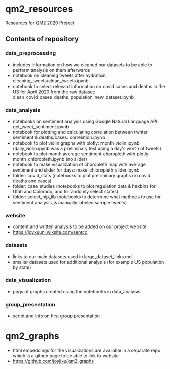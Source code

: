 # qm2_resources
Resources for QM2 2020 Project

## Contents of repository

### data_preprocessing
* includes information on how we cleaned our datasets to be able to perform analysis on them afterwards
* notebook on cleaning tweets after hydration: cleaning_tweets/clean_tweets.ipynb
* notebook to select relevant information on covid cases and deaths in the US for April 2020 from the raw dataset: clean_covid_cases_deaths_population_new_dataset.ipynb

### data_analysis
* notebooks on sentiment analysis using Google Natural Language API: get_tweet_sentiment.ipynb
* notebook for plotting and calculating correlation between twitter sentiment & deaths/cases: correlation.ipynb
* notebook to plot violin graphs with plotly: month_violin.ipynb (daily_violin.ipynb was a preliminary test using a day's worth of tweets)
* notebook to plot month average sentiment choropleth with plotly: month_chloropleth.ipynb (no slider)
* notebook to make visualization of choropleth map with average sentiment and slider for days: make_chloropleth_slider.ipynb
* folder: covid_stats (notebooks to plot preliminary graphs on covid deaths and cases)
* folder: case_studies (notebooks to plot regulation data & hexbins for Utah and Colorado, and to randomly select states)
* folder: select_nlp_lib (notebooks to determine what methods to use for sentiment analysis, & manually labeled sample tweets)

### website
* content and written analysis to be added on our project website
* https://joyxuuni.wixsite.com/sentco

### datasets
* links to our main datasets used in large_dataset_links.md
* smaller datasets used for additional analysis (for example US population by state)

### data_visualization
* pngs of graphs created using the notebooks in data_analysis

### group_presentation
* script and info on first group presentation

# qm2_graphs
* html embeddings for the visualizations are available in a separate repo which is a github page to be able to link to website
* https://github.com/joyjixu/qm2_graphs
